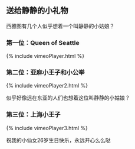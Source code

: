 ## 送给静静的小礼物
西雅图有几个人似乎想着一个叫静静的小姑娘？     
### 第一位：Queen of Seattle
{% include vimeoPlayer.html %}
### 第二位：亚麻小王子和小公举
{% include vimeoPlayer2.html %}

似乎好像远在东亚的人们也想着这位叫静静的小姑娘？
### 第三位：上海小王子
{% include vimeoPlayer3.html %}

祝我的小仙女26岁生日快乐，永远开心么么哒


